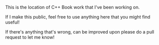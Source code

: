 This is the location of C++ Book work that I've been working on.


If I make this public, feel free to use anything here that you might find useful! 

If there's anything that's wrong, can be improved upon please do a pull request to let me know!


